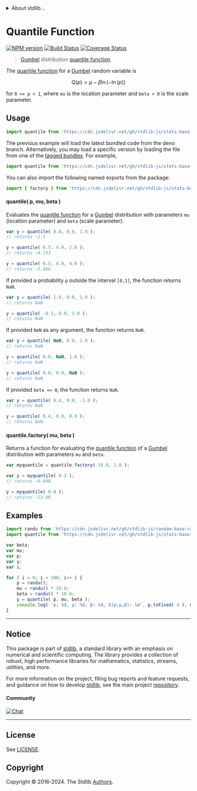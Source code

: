 <!--

@license Apache-2.0

Copyright (c) 2018 The Stdlib Authors.

Licensed under the Apache License, Version 2.0 (the "License");
you may not use this file except in compliance with the License.
You may obtain a copy of the License at

   http://www.apache.org/licenses/LICENSE-2.0

Unless required by applicable law or agreed to in writing, software
distributed under the License is distributed on an "AS IS" BASIS,
WITHOUT WARRANTIES OR CONDITIONS OF ANY KIND, either express or implied.
See the License for the specific language governing permissions and
limitations under the License.

-->


<details>
  <summary>
    About stdlib...
  </summary>
  <p>We believe in a future in which the web is a preferred environment for numerical computation. To help realize this future, we've built stdlib. stdlib is a standard library, with an emphasis on numerical and scientific computation, written in JavaScript (and C) for execution in browsers and in Node.js.</p>
  <p>The library is fully decomposable, being architected in such a way that you can swap out and mix and match APIs and functionality to cater to your exact preferences and use cases.</p>
  <p>When you use stdlib, you can be absolutely certain that you are using the most thorough, rigorous, well-written, studied, documented, tested, measured, and high-quality code out there.</p>
  <p>To join us in bringing numerical computing to the web, get started by checking us out on <a href="https://github.com/stdlib-js/stdlib">GitHub</a>, and please consider <a href="https://opencollective.com/stdlib">financially supporting stdlib</a>. We greatly appreciate your continued support!</p>
</details>

# Quantile Function

[![NPM version][npm-image]][npm-url] [![Build Status][test-image]][test-url] [![Coverage Status][coverage-image]][coverage-url] <!-- [![dependencies][dependencies-image]][dependencies-url] -->

> [Gumbel][gumbel-distribution] distribution [quantile function][quantile-function].

<section class="intro">

The [quantile function][quantile-function] for a [Gumbel][gumbel-distribution] random variable is

<!-- <equation class="equation" label="eq:gumbel_quantile_function" align="center" raw="Q(p)=\mu-\beta\ln(-\ln(p))" alt="Quantile function for a Gumbel distribution."> -->

```math
Q(p)=\mu-\beta\ln(-\ln(p))
```

<!-- <div class="equation" align="center" data-raw-text="Q(p)=\mu-\beta\ln(-\ln(p))" data-equation="eq:gumbel_quantile_function">
    <img src="https://cdn.jsdelivr.net/gh/stdlib-js/stdlib@51534079fef45e990850102147e8945fb023d1d0/lib/node_modules/@stdlib/stats/base/dists/gumbel/quantile/docs/img/equation_gumbel_quantile_function.svg" alt="Quantile function for a Gumbel distribution.">
    <br>
</div> -->

<!-- </equation> -->

for `0 <= p < 1`, where `mu` is the location parameter and `beta > 0` is the scale parameter.

</section>

<!-- /.intro -->



<section class="usage">

## Usage

```javascript
import quantile from 'https://cdn.jsdelivr.net/gh/stdlib-js/stats-base-dists-gumbel-quantile@deno/mod.js';
```
The previous example will load the latest bundled code from the deno branch. Alternatively, you may load a specific version by loading the file from one of the [tagged bundles](https://github.com/stdlib-js/stats-base-dists-gumbel-quantile/tags). For example,

```javascript
import quantile from 'https://cdn.jsdelivr.net/gh/stdlib-js/stats-base-dists-gumbel-quantile@v0.2.2-deno/mod.js';
```

You can also import the following named exports from the package:

```javascript
import { factory } from 'https://cdn.jsdelivr.net/gh/stdlib-js/stats-base-dists-gumbel-quantile@deno/mod.js';
```

#### quantile( p, mu, beta )

Evaluates the [quantile function][quantile-function] for a [Gumbel][gumbel-distribution] distribution with parameters `mu` (location parameter) and `beta` (scale parameter).

```javascript
var y = quantile( 0.8, 0.0, 1.0 );
// returns ~1.5

y = quantile( 0.5, 4.0, 2.0 );
// returns ~4.733

y = quantile( 0.5, 4.0, 4.0 );
// returns ~5.466
```

If provided a probability `p` outside the interval `[0,1]`, the function returns `NaN`.

```javascript
var y = quantile( 1.9, 0.0, 1.0 );
// returns NaN

y = quantile( -0.1, 0.0, 1.0 );
// returns NaN
```

If provided `NaN` as any argument, the function returns `NaN`.

```javascript
var y = quantile( NaN, 0.0, 1.0 );
// returns NaN

y = quantile( 0.0, NaN, 1.0 );
// returns NaN

y = quantile( 0.0, 0.0, NaN );
// returns NaN
```

If provided `beta <= 0`, the function returns `NaN`.

```javascript
var y = quantile( 0.4, 0.0, -1.0 );
// returns NaN

y = quantile( 0.4, 0.0, 0.0 );
// returns NaN
```

#### quantile.factory( mu, beta )

Returns a function for evaluating the [quantile function][quantile-function] of a [Gumbel][gumbel-distribution] distribution with parameters `mu` and `beta`.

```javascript
var myquantile = quantile.factory( 10.0, 2.0 );

var y = myquantile( 0.2 );
// returns ~9.048

y = myquantile( 0.8 );
// returns ~13.00
```

</section>

<!-- /.usage -->

<section class="examples">

## Examples

<!-- eslint no-undef: "error" -->

```javascript
import randu from 'https://cdn.jsdelivr.net/gh/stdlib-js/random-base-randu@deno/mod.js';
import quantile from 'https://cdn.jsdelivr.net/gh/stdlib-js/stats-base-dists-gumbel-quantile@deno/mod.js';

var beta;
var mu;
var p;
var y;
var i;

for ( i = 0; i < 100; i++ ) {
    p = randu();
    mu = randu() * 10.0;
    beta = randu() * 10.0;
    y = quantile( p, mu, beta );
    console.log( 'p: %d, µ: %d, β: %d, Q(p;µ,β): %d', p.toFixed( 4 ), mu.toFixed( 4 ), beta.toFixed( 4 ), y.toFixed( 4 ) );
}
```

</section>

<!-- /.examples -->

<!-- Section for related `stdlib` packages. Do not manually edit this section, as it is automatically populated. -->

<section class="related">

</section>

<!-- /.related -->

<!-- Section for all links. Make sure to keep an empty line after the `section` element and another before the `/section` close. -->


<section class="main-repo" >

* * *

## Notice

This package is part of [stdlib][stdlib], a standard library with an emphasis on numerical and scientific computing. The library provides a collection of robust, high performance libraries for mathematics, statistics, streams, utilities, and more.

For more information on the project, filing bug reports and feature requests, and guidance on how to develop [stdlib][stdlib], see the main project [repository][stdlib].

#### Community

[![Chat][chat-image]][chat-url]

---

## License

See [LICENSE][stdlib-license].


## Copyright

Copyright &copy; 2016-2024. The Stdlib [Authors][stdlib-authors].

</section>

<!-- /.stdlib -->

<!-- Section for all links. Make sure to keep an empty line after the `section` element and another before the `/section` close. -->

<section class="links">

[npm-image]: http://img.shields.io/npm/v/@stdlib/stats-base-dists-gumbel-quantile.svg
[npm-url]: https://npmjs.org/package/@stdlib/stats-base-dists-gumbel-quantile

[test-image]: https://github.com/stdlib-js/stats-base-dists-gumbel-quantile/actions/workflows/test.yml/badge.svg?branch=v0.2.2
[test-url]: https://github.com/stdlib-js/stats-base-dists-gumbel-quantile/actions/workflows/test.yml?query=branch:v0.2.2

[coverage-image]: https://img.shields.io/codecov/c/github/stdlib-js/stats-base-dists-gumbel-quantile/main.svg
[coverage-url]: https://codecov.io/github/stdlib-js/stats-base-dists-gumbel-quantile?branch=main

<!--

[dependencies-image]: https://img.shields.io/david/stdlib-js/stats-base-dists-gumbel-quantile.svg
[dependencies-url]: https://david-dm.org/stdlib-js/stats-base-dists-gumbel-quantile/main

-->

[chat-image]: https://img.shields.io/gitter/room/stdlib-js/stdlib.svg
[chat-url]: https://app.gitter.im/#/room/#stdlib-js_stdlib:gitter.im

[stdlib]: https://github.com/stdlib-js/stdlib

[stdlib-authors]: https://github.com/stdlib-js/stdlib/graphs/contributors

[umd]: https://github.com/umdjs/umd
[es-module]: https://developer.mozilla.org/en-US/docs/Web/JavaScript/Guide/Modules

[deno-url]: https://github.com/stdlib-js/stats-base-dists-gumbel-quantile/tree/deno
[deno-readme]: https://github.com/stdlib-js/stats-base-dists-gumbel-quantile/blob/deno/README.md
[umd-url]: https://github.com/stdlib-js/stats-base-dists-gumbel-quantile/tree/umd
[umd-readme]: https://github.com/stdlib-js/stats-base-dists-gumbel-quantile/blob/umd/README.md
[esm-url]: https://github.com/stdlib-js/stats-base-dists-gumbel-quantile/tree/esm
[esm-readme]: https://github.com/stdlib-js/stats-base-dists-gumbel-quantile/blob/esm/README.md
[branches-url]: https://github.com/stdlib-js/stats-base-dists-gumbel-quantile/blob/main/branches.md

[stdlib-license]: https://raw.githubusercontent.com/stdlib-js/stats-base-dists-gumbel-quantile/main/LICENSE

[gumbel-distribution]: https://en.wikipedia.org/wiki/Gumbel_distribution

[quantile-function]: https://en.wikipedia.org/wiki/Quantile_function

</section>

<!-- /.links -->
